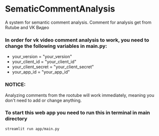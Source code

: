 # SematicCommentAnalysis
A system for semantic comment analysis. Comment for analysis get from Rutube and VK Видео

### In order for vk video comment analysis to work, you need to change the following variables in main.py:
- your_version = "your_version"
- your_client_id = "your_client_id"
- your_client_secret = "your_client_secret"
- your_app_id = "your_app_id"

### NOTICE: 
Analyzing comments from the rootube will work immediately, meaning you don't need to add or change anything.

### To start this web app you need to run this in terminal in main directory

```
streamlit run app/main.py
```
